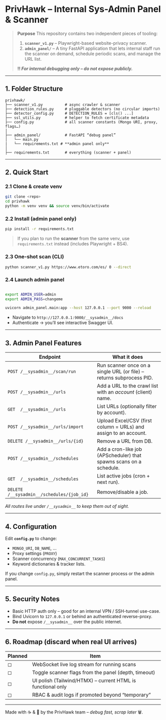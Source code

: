 # PrivHawk – Internal Sys-Admin Panel & Scanner

> **Purpose**
> This repository contains two independent pieces of tooling:
>
> 1. **`scanner_v1.py`** – Playwright-based website-privacy scanner.
> 2. **`admin_panel/`** – A tiny FastAPI application that lets internal staff run the scanner on demand, schedule periodic scans, and manage the URL list.
>
> **‼️  *For internal debugging only – do not expose publicly.***

---

## 1. Folder Structure

```
privhawk/
├── scanner_v1.py          # async crawler & scanner
├── detection_rules.py     # pluggable detectors (no circular imports)
├── detector_config.py     # DETECTION_RULES = [cls() ...]
├── ssl_utils.py           # helper to fetch certificate metadata
├── config.py              # all scanner constants (Mongo URI, proxy, flags…)
│
├── admin_panel/           # FastAPI “debug panel”
│   └── main.py
|   └── requirements.txt # **admin panel only**
│
├── requirements.txt       # everything (scanner + panel)

```

---

## 2. Quick Start

### 2.1 Clone & create venv

```bash
git clone <repo>
cd privhawk
python -m venv venv && source venv/bin/activate
```

### 2.2 Install (admin panel only)

```bash
pip install -r requirements.txt
```

> If you plan to run the **scanner** from the same venv, use `requirements.txt` instead (includes Playwright + BS4).

### 2.3 One-shot scan (CLI)

```bash
python scanner_v1.py https://www.etoro.com/es/ 0 --direct
```

### 2.4 Launch admin panel

```bash

export ADMIN_USER=admin
export ADMIN_PASS=changeme

uvicorn admin_panel.main:app --host 127.0.0.1 --port 9000 --reload
```

* Navigate to `http://127.0.0.1:9000/__sysadmin__/docs`
* Authenticate → you’ll see interactive Swagger UI.

---

## 3. Admin Panel Features

| Endpoint                                  | What it does                                                         |
| ----------------------------------------- | -------------------------------------------------------------------- |
| `POST /__sysadmin__/scan/run`             | Run scanner once on a single URL (or file) – returns subprocess PID. |
| `POST /__sysadmin__/urls`                 | Add a URL to the crawl list with an *account* (client) name.         |
| `GET  /__sysadmin__/urls`                 | List URLs (optionally filter by account).                            |
| `POST /__sysadmin__/urls/import`          | Upload Excel/CSV (first column = URLs) and assign to an account.     |
| `DELETE /__sysadmin__/urls/{id}`          | Remove a URL from DB.                                                |
| `POST /__sysadmin__/schedules`            | Add a cron-like job (APScheduler) that spawns scans on a schedule.   |
| `GET  /__sysadmin__/schedules`            | List active jobs (cron + next run).                                  |
| `DELETE /__sysadmin__/schedules/{job_id}` | Remove/disable a job.                                                |

*All routes live under `/__sysadmin__` to keep them out of sight.*

---

## 4. Configuration

Edit **`config.py`** to change:

* `MONGO_URI`, `DB_NAME`, …
* Proxy settings (`PROXY`)
* Scanner concurrency (`MAX_CONCURRENT_TASKS`)
* Keyword dictionaries & tracker lists.

If you change `config.py`, simply restart the scanner process or the admin panel.

---

## 5. Security Notes

* Basic HTTP auth only – good for an internal VPN / SSH-tunnel use-case.
* Bind Uvicorn to `127.0.0.1` or behind an authenticated reverse-proxy.
* **Do not** expose `/__sysadmin__` over the public internet.

---

## 6. Roadmap (discard when real UI arrives)

| Planned | Item                                                        |
| ------- | ----------------------------------------------------------- |
| ◻︎      | WebSocket live log stream for running scans                 |
| ◻︎      | Toggle scanner flags from the panel (depth, timeout)        |
| ◻︎      | UI polish (Tailwind/HTMX) – current HTML is functional only |
| ◻︎      | RBAC & audit logs if promoted beyond “temporary”            |

---

Made with ☕ & 🦘 by the PrivHawk team – *debug fast, scrap later* 🗑️.
